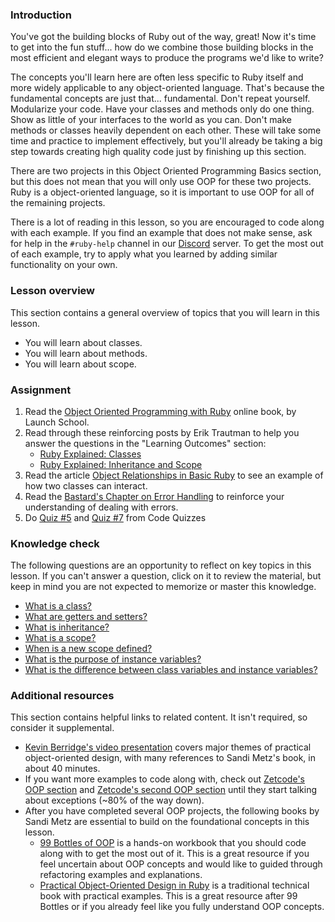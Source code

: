 ### Introduction

You've got the building blocks of Ruby out of the way, great! Now it's time to get into the fun stuff... how do we combine those building blocks in the most efficient and elegant ways to produce the programs we'd like to write?

The concepts you'll learn here are often less specific to Ruby itself and more widely applicable to any object-oriented language. That's because the fundamental concepts are just that... fundamental. Don't repeat yourself. Modularize your code. Have your classes and methods only do one thing. Show as little of your interfaces to the world as you can. Don't make methods or classes heavily dependent on each other. These will take some time and practice to implement effectively, but you'll already be taking a big step towards creating high quality code just by finishing up this section.

There are two projects in this Object Oriented Programming Basics section, but this does not mean that you will only use OOP for these two projects. Ruby is a object-oriented language, so it is important to use OOP for all of the remaining projects.

There is a lot of reading in this lesson, so you are encouraged to code along with each example. If you find an example that does not make sense, ask for help in the `#ruby-help` channel in our [Discord](https://discord.gg/fbFCkYabZB) server. To get the most out of each example, try to apply what you learned by adding similar functionality on your own.

### Lesson overview

This section contains a general overview of topics that you will learn in this lesson.

- You will learn about classes.
- You will learn about methods.
- You will learn about scope.

### Assignment

<div class="lesson-content__panel" markdown="1">

1. Read the [Object Oriented Programming with Ruby](https://launchschool.com/books/oo_ruby) online book, by Launch School.
1. Read through these reinforcing posts by Erik Trautman to help you answer the questions in the "Learning Outcomes" section:
    - [Ruby Explained: Classes](http://www.eriktrautman.com/posts/ruby-explained-classes)
    - [Ruby Explained: Inheritance and Scope](http://www.eriktrautman.com/posts/ruby-explained-inheritance-and-scope)
1. Read the article [Object Relationships in Basic Ruby](https://medium.com/@marcellamaki/object-relationships-in-basic-ruby-1af5773fff48) to see an example of how two classes can interact.
1. Read the [Bastard's Chapter on Error Handling](http://ruby.bastardsbook.com/chapters/exception-handling/) to reinforce your understanding of dealing with errors.
1. Do [Quiz #5](http://www.codequizzes.com/ruby/beginner/intro-object-oriented-programming) and [Quiz #7](http://www.codequizzes.com/ruby/beginner/modules-classes-inheritance) from Code Quizzes

</div>

### Knowledge check

The following questions are an opportunity to reflect on key topics in this lesson. If you can't answer a question, click on it to review the material, but keep in mind you are not expected to memorize or master this knowledge.

- [What is a class?](https://launchschool.com/books/oo_ruby/read/the_object_model#classesdefineobjects)
- [What are getters and setters?](https://www.eriktrautman.com/posts/ruby-explained-classes)
- [What is inheritance?](https://www.eriktrautman.com/posts/ruby-explained-classes)
- [What is a scope?](https://www.eriktrautman.com/posts/ruby-explained-inheritance-and-scope)
- [When is a new scope defined?](https://www.eriktrautman.com/posts/ruby-explained-inheritance-and-scope)
- [What is the purpose of instance variables?](https://launchschool.com/books/oo_ruby/read/classes_and_objects_part1#instancevariables)
- [What is the difference between class variables and instance variables?](https://www.eriktrautman.com/posts/ruby-explained-classes)

### Additional resources

This section contains helpful links to related content. It isn't required, so consider it supplemental.

- [Kevin Berridge's video presentation](http://vimeo.com/91672848) covers major themes of practical object-oriented design, with many references to Sandi Metz's book, in about 40 minutes.
- If you want more examples to code along with, check out [Zetcode's OOP section](http://zetcode.com/lang/rubytutorial/oop/) and [Zetcode's second OOP section](https://zetcode.com/lang/rubytutorial/oop2/) until they start talking about exceptions (~80% of the way down).
- After you have completed several OOP projects, the following books by Sandi Metz are essential to build on the foundational concepts in this lesson.
  - [99 Bottles of OOP](https://sandimetz.com/99bottles) is a hands-on workbook that you should code along with to get the most out of it. This is a great resource if you feel uncertain about OOP concepts and would like to guided through refactoring examples and explanations.
  - [Practical Object-Oriented Design in Ruby](https://www.poodr.com/) is a traditional technical book with practical examples. This is a great resource after 99 Bottles or if you already feel like you fully understand OOP concepts.
